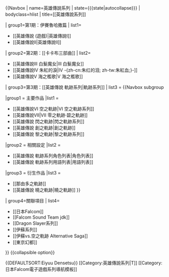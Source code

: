 {{Navbox
| name=英雄傳說系列
| state={{{state|autocollapse}}}
| bodyclass=hlist
| title=[[英雄傳說系列]]

| group1=第1期：伊賽魯哈撒篇
| list1=
* [[英雄傳說 (遊戲)|英雄傳說I]]
* [[英雄傳說II|英雄傳說II]]

| group2=第2期：[[卡卡布三部曲]]
| list2=
* [[英雄傳說III 白髮魔女|III 白髮魔女]]
* [[英雄傳說IV 朱紅的淚|IV -{zh-cn:朱红的泪; zh-tw:朱紅血;}-]]
* [[英雄傳說V 海之檻歌|V 海之檻歌]]

| group3=第3期：[[英雄傳說 軌跡系列|軌跡系列]]
| list3 = {{Navbox subgroup

|group1 = 主要作品
|list1 = 
* [[英雄傳說VI 空之軌跡|VI 空之軌跡系列]]
* [[英雄傳說VII|VII 零之軌跡·碧之軌跡]]
* [[英雄傳說 閃之軌跡|閃之軌跡系列]]
* [[英雄傳說 創之軌跡|創之軌跡]]
* [[英雄傳說 黎之軌跡|黎之軌跡系列]]

|group2 = 相關設定
|list2 = 
* [[英雄傳說 軌跡系列角色列表|角色列表]]
* [[英雄傳說 軌跡系列用語列表|用語列表]]

|group3 = 衍生作品
|list3 = 
* [[那由多之軌跡]]
* [[英雄傳說 曉之軌跡|曉之軌跡]]
}}

| group4=關聯項目
| list4=
* [[日本Falcom]]
* [[Falcom Sound Team jdk]]
* [[Dragon Slayer系列]]
* [[伊蘇系列]]
* [[伊蘇vs.空之軌跡 Alternative Saga]]
* [[東京幻都]]

}}<noinclude>
{{collapsible option}}

{{DEFAULTSORT:Eiyuu Densetsu}}
[[Category:英雄傳說系列|Τ]]
[[Category:日本Falcom電子遊戲系列導航模板]]
</noinclude>